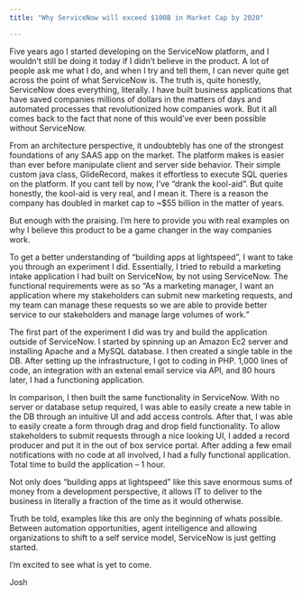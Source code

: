 ```yaml
---
title: "Why ServiceNow will exceed $100B in Market Cap by 2020"

---
```


Five years ago I started developing on the ServiceNow platform, and I wouldn’t still be doing it today if I didn’t believe in the product.  A lot of people ask me what I do, and when I try and tell them, I can never quite get across the point of what ServiceNow is.  The truth is, quite honestly, ServiceNow does everything, literally.  I have built business applications that have saved companies millions of dollars in the matters of days and automated processes that revolutionized how companies work.  But it all comes back to the fact that none of this would’ve ever been possible without ServiceNow.

From an architecture perspective, it undoubtebly has one of the strongest foundations of any SAAS app on the market.  The platform makes is easier than ever before manipulate client and server side behavior.  Their simple custom java class, GlideRecord, makes it effortless to execute SQL queries on the platform.  If you cant tell by now, I’ve “drank the kool-aid”. But quite honestly, the kool-aid is very real, and I mean it.  There is a reason the company has doubled in market cap to ~$55 billion  in the matter of years.

But enough with the praising.  I’m here to provide you with real examples on why I believe this product to be a game changer in the way companies work.

To get a better understanding of “building apps at lightspeed”, I want to take you through an experiment I did.  Essentially, I tried to rebuild a marketing intake application I had built on ServiceNow, by not using ServiceNow.  The functional requirements were as so “As a marketing manager, I want an application where my stakeholders can submit new marketing requests, and my team can manage these requests so we are able to provide better service to our stakeholders and manage large volumes of work.”

The first part of the experiment I did was try and build the application outside of ServiceNow.  I started by spinning up an Amazon Ec2 server and installing Apache and a MySQL database. I then created a single table in the DB.  After setting up the infrastructure, I got to coding in PHP.  1,000 lines of code, an integration with an extenal email service via API, and 80 hours later, I had a functioning application.

In comparison, I then built the same functionality in ServiceNow.  With no server or database setup required, I was able to easily create a new table in the DB through an intuitive UI and add access controls.  After that, I was able to easily create a form through drag and drop field functionality.  To allow stakeholders to submit requests through a nice looking UI, I added a record producer and put it in the out of box service portal.  After adding a few email notifications with no code at all involved, I had a fully functional application.  Total time to build the application – 1 hour.

Not only does “building apps at lightspeed” like this save enormous sums of money from a development perspective, it allows IT to deliver to the business in literally a fraction of the time as it would otherwise.

Truth be told, examples like this are only the beginning of whats possible. Between automation opportunities, agent intelligence and allowing organizations to shift to a self service model, ServiceNow is just getting started.

I’m excited to see what is yet to come.   

Josh
